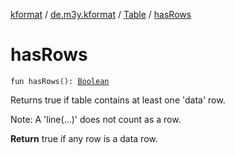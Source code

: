 [kformat](../../index.md) / [de.m3y.kformat](../index.md) / [Table](index.md) / [hasRows](./has-rows.md)

# hasRows

`fun hasRows(): `[`Boolean`](https://kotlinlang.org/api/latest/jvm/stdlib/kotlin/-boolean/index.html)

Returns true if table contains at least one 'data' row.

Note: A 'line(...)' does not count as a row.

**Return**
true if any row is a data row.

